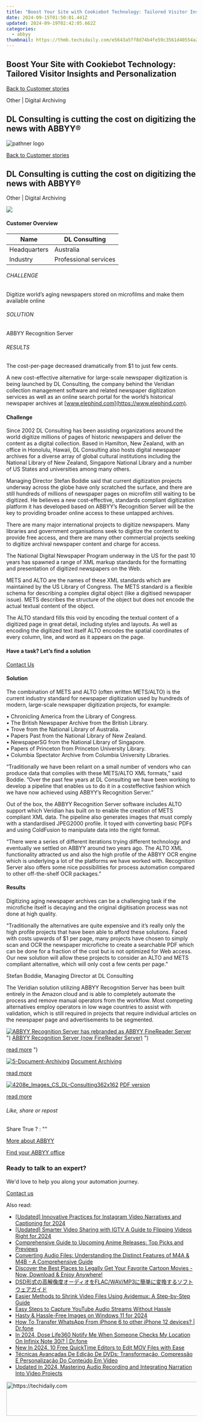 ```yaml
---
title: "Boost Your Site with Cookiebot Technology: Tailored Visitor Insights and Personalization"
date: 2024-09-15T01:50:01.441Z
updated: 2024-09-19T02:42:05.662Z
categories:
  - abbyy
thumbnail: https://thmb.techidaily.com/e5643a5ff8d74b4fe59c3561d40554a2f62dd894777e476ebe9274260c57e1be.jpg
---
```


## Boost Your Site with Cookiebot Technology: Tailored Visitor Insights and Personalization

[Back to Customer stories](https://tools.techidaily.com/abbyy/products/)

Other | Digital Archiving

## DL Consulting is cutting the cost on digitizing the news with ABBYY®

![pathner logo](https://content.abbyy.com/-/media/project/abbyy/abbyy/logos-white/abbyy.png?h=40&iar=0&w=120)

[Back to Customer stories](https://tools.techidaily.com/abbyy/products/)

## DL Consulting is cutting the cost on digitizing the news with ABBYY®

Other | Digital Archiving 

![](https://static1.abbyy.com/abbyycommedia/15254/4208e_images_cs_dl-consulting556x303.png) 

#### Customer Overview

| Name         | DL Consulting         |
| ------------ | --------------------- |
| Headquarters | Australia             |
| Industry     | Professional services |

###### CHALLENGE

Digitize world’s aging newspapers stored on microfilms and make them available online

###### SOLUTION

ABBYY Recognition Server

###### RESULTS

The cost-per-page decreased dramatically from $1 to just few cents.

A new cost-effective alternative for large-scale newspaper digitization is being launched by DL Consulting, the company behind the Veridian collection management software and related newspaper digitization services as well as an online search portal for the world’s historical newspaper archives at [www.elephind.com](https://www.elephind.com).

#### Challenge

Since 2002 DL Consulting has been assisting organizations around the world digitize millions of pages of historic newspapers and deliver the content as a digital collection. Based in Hamilton, New Zealand, with an office in Honolulu, Hawaii, DL Consulting also hosts digital newspaper archives for a diverse array of global cultural institutions including the National Library of New Zealand, Singapore National Library and a number of US States and universities among many others.

Managing Director Stefan Boddie said that current digitization projects underway across the globe have only scratched the surface, and there are still hundreds of millions of newspaper pages on microfilm still waiting to be digitized. He believes a new cost-effective, standards compliant digitization platform it has developed based on ABBYY’s Recognition Server will be the key to providing broader online access to these untapped archives.

There are many major international projects to digitize newspapers. Many libraries and government organisations seek to digitize the content to provide free access, and there are many other commercial projects seeking to digitize archival newspaper content and charge for access.

The National Digital Newspaper Program underway in the US for the past 10 years has spawned a range of XML markup standards for the formatting and presentation of digitized newspapers on the Web.

METS and ALTO are the names of these XML standards which are maintained by the US Library of Congress. The METS standard is a flexible schema for describing a complex digital object (like a digitised newspaper issue). METS describes the structure of the object but does not encode the actual textual content of the object.

The ALTO standard fills this void by encoding the textual content of a digitized page in great detail, including styles and layouts. As well as encoding the digitized text itself ALTO encodes the spatial coordinates of every column, line, and word as it appears on the page.

#### Have a task? Let’s find a solution  

[Contact Us](https://tools.techidaily.com/abbyy/products/) 

#### Solution

The combination of METS and ALTO (often written METS/ALTO) is the current industry standard for newspaper digitization used by hundreds of modern, large-scale newspaper digitization projects, for example:

• Chronicling America from the Library of Congress.   
• The British Newspaper Archive from the British Library.   
• Trove from the National Library of Australia.  
• Papers Past from the National Library of New Zealand.  
• NewspaperSG from the National Library of Singapore.  
• Papers of Princeton from Princeton University Library.  
• Columbia Spectator Archive from Columbia University Libraries.

“Traditionally we have been reliant on a small number of vendors who can produce data that complies with these METS/ALTO XML formats,” said Boddie. ”Over the past few years at DL Consulting we have been working to develop a pipeline that enables us to do it in a costeffective fashion which we have now achieved using ABBYY’s Recognition Server.”

Out of the box, the ABBYY Recognition Server software includes ALTO support which Veridian has built on to enable the creation of METS compliant XML data. The pipeline also generates images that must comply with a standardised JPEG2000 profile. It toyed with converting basic PDFs and using ColdFusion to manipulate data into the right format.

“There were a series of different iterations trying different technology and eventually we settled on ABBYY around two years ago. The ALTO XML functionality attracted us and also the high profile of the ABBYY OCR engine which is underlying a lot of the platforms we have worked with. Recognition Server also offers some nice possibilities for process automation compared to other off-the-shelf OCR packages.”

#### Results

Digitizing aging newspaper archives can be a challenging task if the microfiche itself is decaying and the original digitisation process was not done at high quality.

 “Traditionally the alternatives are quite expensive and it’s really only the high profile projects that have been able to afford these solutions. Faced with costs upwards of $1 per page, many projects have chosen to simply scan and OCR the newspaper microfiche to create a searchable PDF which can be done for a fraction of the cost but is not optimized for Web access. Our new solution will allow these projects to consider an ALTO and METS compliant alternative, which will only cost a few cents per page.”

 Stefan Boddie, Managing Director at DL Consulting

The Veridian solution utilizing ABBYY Recognition Server has been built entirely in the Amazon cloud and is able to completely automate the process and remove manual operators from the workflow. Most competing alternatives employ operators in low wage countries to assist with validation, which is still required in projects that require individual articles on the newspaper page and advertisements to be segmented.

[![ABBYY Recognition Server has rebranded as ABBYY FineReader Server](https://static4.abbyy.com/abbyycommedia/20638/11-frs-casepreview.jpg)](https://tools.techidaily.com/abbyy/products/) ") [ABBYY Recognition Server (now FineReader Server)](https://tools.techidaily.com/abbyy/products/) ") 

[read more](https://tools.techidaily.com/abbyy/products/) ") 

[![5-Document-Archiving](https://static1.abbyy.com/abbyycommedia/14355/5-document-archiving.jpg)](https://tools.techidaily.com/abbyy/products/) [Document Archiving](https://tools.techidaily.com/abbyy/products/) 

[read more](https://tools.techidaily.com/abbyy/products/) 

[![4208e_Images_CS_DL-Consulting362x162](https://static4.abbyy.com/abbyycommedia/15252/4208e_images_cs_dl-consulting362x162.png)](https://static2.abbyy.com/abbyycommedia/15188/case-studies-dl-consulting-education-digital-archiving-en.pdf "PDF version") [PDF version](https://static2.abbyy.com/abbyycommedia/15188/case-studies-dl-consulting-education-digital-archiving-en.pdf "PDF version") 

[read more](https://static2.abbyy.com/abbyycommedia/15188/case-studies-dl-consulting-education-digital-archiving-en.pdf "PDF version") 

###### Like, share or repost

Share  True ?  : "" 

[More about ABBYY](https://tools.techidaily.com/abbyy/products/) 

[Find your ABBYY office](https://tools.techidaily.com/abbyy/products/) 

### Ready to talk to an expert?

We'd love to help you along your automation journey.

[Contact us](https://tools.techidaily.com/abbyy/products/)

<ins class="adsbygoogle"
     style="display:block"
     data-ad-format="autorelaxed"
     data-ad-client="ca-pub-7571918770474297"
     data-ad-slot="1223367746"></ins>

<ins class="adsbygoogle"
     style="display:block"
     data-ad-client="ca-pub-7571918770474297"
     data-ad-slot="8358498916"
     data-ad-format="auto"
     data-full-width-responsive="true"></ins>

<span class="atpl-alsoreadstyle">Also read:</span>
<div><ul>
<li><a href="https://instagram-video-recordings.techidaily.com/updated-innovative-practices-for-instagram-video-narratives-and-captioning-for-2024/"><u>[Updated] Innovative Practices for Instagram Video Narratives and Captioning for 2024</u></a></li>
<li><a href="https://instagram-video-recordings.techidaily.com/updated-smarter-video-sharing-with-igtv-a-guide-to-flipping-videos-right-for-2024/"><u>[Updated] Smarter Video Sharing with IGTV A Guide to Flipping Videos Right for 2024</u></a></li>
<li><a href="https://solve-info.techidaily.com/comprehensive-guide-to-upcoming-anime-releases-top-picks-and-previews/"><u>Comprehensive Guide to Upcoming Anime Releases: Top Picks and Previews</u></a></li>
<li><a href="https://solve-info.techidaily.com/converting-audio-files-understanding-the-distinct-features-of-m4a-and-m4b-a-comprehensive-guide/"><u>Converting Audio Files: Understanding the Distinct Features of M4A & M4B - A Comprehensive Guide</u></a></li>
<li><a href="https://solve-info.techidaily.com/discover-the-best-places-to-legally-get-your-favorite-cartoon-movies-now-download-and-enjoy-anywhere/"><u>Discover the Best Places to Legally Get Your Favorite Cartoon Movies - Now, Download & Enjoy Anywhere!</u></a></li>
<li><a href="https://solve-info.techidaily.com/dsdflacwavmp3/"><u>DSD形式の高解像度オーディオをFLAC/WAV/MP3に簡単に変換するソフトウェアガイド</u></a></li>
<li><a href="https://solve-info.techidaily.com/easier-methods-to-shrink-video-files-using-avidemux-a-step-by-step-guide/"><u>Easier Methods to Shrink Video Files Using Avidemux: A Step-by-Step Guide</u></a></li>
<li><a href="https://solve-info.techidaily.com/easy-steps-to-capture-youtube-audio-streams-without-hassle/"><u>Easy Steps to Capture YouTube Audio Streams Without Hassle</u></a></li>
<li><a href="https://some-knowledge.techidaily.com/hasty-and-hassle-free-images-on-windows-11-for-2024/"><u>Hasty & Hassle-Free Images on Windows 11 for 2024</u></a></li>
<li><a href="https://review-topics.techidaily.com/how-to-transfer-whatsapp-from-iphone-6-to-other-iphone-12-devices-drfone-by-drfone-transfer-whatsapp-from-ios-transfer-whatsapp-from-ios/"><u>How To Transfer WhatsApp From iPhone 6 to other iPhone 12 devices? | Dr.fone</u></a></li>
<li><a href="https://review-topics.techidaily.com/in-2024-dose-life360-notify-me-when-someone-checks-my-location-on-infinix-note-30i-drfone-by-drfone-virtual-android/"><u>In 2024, Dose Life360 Notify Me When Someone Checks My Location On Infinix Note 30i? | Dr.fone</u></a></li>
<li><a href="https://ai-video-apps.techidaily.com/new-in-2024-10-free-quicktime-editors-to-edit-mov-files-with-ease/"><u>New In 2024, 10 Free QuickTime Editors to Edit MOV Files with Ease</u></a></li>
<li><a href="https://vp-tips.techidaily.com/tecnicas-avancadas-de-edicao-de-dvds-transformacao-compressao-e-personalizacao-do-conteudo-em-video/"><u>Técnicas Avançadas De Edição De DVDs: Transformação, Compressão E Personalização Do Conteúdo Em Vídeo</u></a></li>
<li><a href="https://sound-tweaking.techidaily.com/updated-in-2024-mastering-audio-recording-and-integrating-narration-into-video-projects/"><u>Updated In 2024, Mastering Audio Recording and Integrating Narration Into Video Projects</u></a></li>
</ul></div>

<!-- affiliate ads begin -->
<a href="https://aligracehair.sjv.io/c/5597632/1886003/19272" target="_top" id="1886003">
  <img src="//a.impactradius-go.com/display-ad/19272-1886003" border="0" alt="https://techidaily.com" width="728" height="90"/>
</a>
<img height="0" width="0" src="https://aligracehair.sjv.io/i/5597632/1886003/19272" style="position:absolute;visibility:hidden;" border="0" />
<!-- affiliate ads end -->


